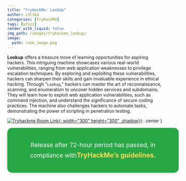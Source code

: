 ```yaml
---
title: "TryHackMe: LookUp"
author: c3l1kd
categories: [TryHackMe]
tags: [wfuzz]
render_with_liquid: false
img_path: /images/tryhackme_lookup/
image:
  path: room_image.png
---
```


**Lookup** offers a treasure trove of learning opportunities for aspiring hackers. This intriguing machine showcases various real-world vulnerabilities, ranging from web application weaknesses to privilege escalation techniques. By exploring and exploiting these vulnerabilities, hackers can sharpen their skills and gain invaluable experience in ethical hacking. Through "`Lookup`," hackers can master the art of reconnaissance, scanning, and enumeration to uncover hidden services and subdomains. They will learn how to exploit web application vulnerabilities, such as command injection, and understand the significance of secure coding practices. The machine also challenges hackers to automate tasks, demonstrating the power of scripting in penetration testing.


[![Tryhackme Room Link](room_image.png){: width="300" height="300" .shadow}](https://tryhackme.com/r/room/mousetrap){: .center }

<html lang="en">
<head>
  <meta charset="UTF-8">
  <meta name="viewport" content="width=device-width, initial-scale=1.0">

  <style>
    .note-containers {
      max-width: 600px;
      width: 100%;
      padding: 20px;
      background-color: #28a745;
      color: white;
      border-radius: 15px;
      box-shadow: 0 4px 12px rgba(0, 0, 0, 0.1);
      text-align: center;
      margin: 0 auto; /* Ensures the second container is centered */
    }

    .note-containers p {
      font-size: 1.2rem;
      line-height: 1.6;
    }

    .note-containers strong {
      font-weight: bold;
      font-size: 1.3rem;
      color: #ffdd57;
    }
  </style>
</head>
<body>
  <div class="note-containers">
    <p>
     Release after 72-hour period has passed, in compliance with<strong>TryHackMe’s guidelines.</strong>
    </p>
  </div>
</body>
</html>

